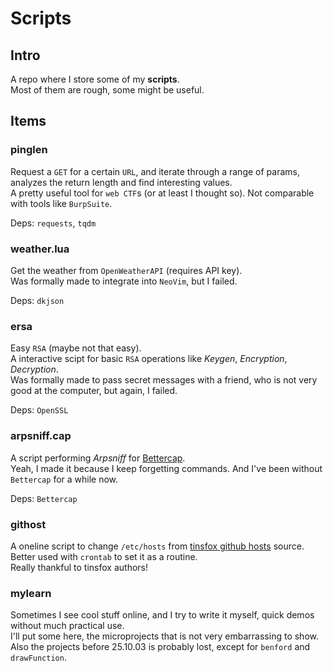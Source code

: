 # Scripts

## Intro

A repo where I store some of my **scripts**.  
Most of them are rough, some might be useful.

## Items

### pinglen

Request a `GET` for a certain `URL`, and iterate through a range of params, analyzes the return length and find interesting values.  
A pretty useful tool for `web CTF`s (or at least I thought so). Not comparable with tools like `BurpSuite`.

Deps: `requests`, `tqdm`

### weather.lua

Get the weather from `OpenWeatherAPI` (requires API key).  
Was formally made to integrate into `NeoVim`, but I failed.

Deps: `dkjson`

### ersa

Easy `RSA` (maybe not that easy).  
A interactive scipt for basic `RSA` operations like _Keygen_, _Encryption_, _Decryption_.  
Was formally made to pass secret messages with a friend, who is not very good at the computer, but again, I failed.

Deps: `OpenSSL`

### arpsniff.cap

A script performing _Arpsniff_ for [Bettercap](https://github.com/bettercap/bettercap).  
Yeah, I made it because I keep forgetting commands. And I've been without `Bettercap` for a while now.

Deps: `Bettercap`

### githost

A oneline script to change `/etc/hosts` from [tinsfox github hosts](https://github-hosts.tinsfox.com/) source.  
Better used with `crontab` to set it as a routine.  
Really thankful to tinsfox authors!

### mylearn

Sometimes I see cool stuff online, and I try to write it myself, quick demos without much practical use.  
I'll put some here, the microprojects that is not very embarrassing to show.  
Also the projects before 25.10.03 is probably lost, except for `benford` and `drawFunction`.
